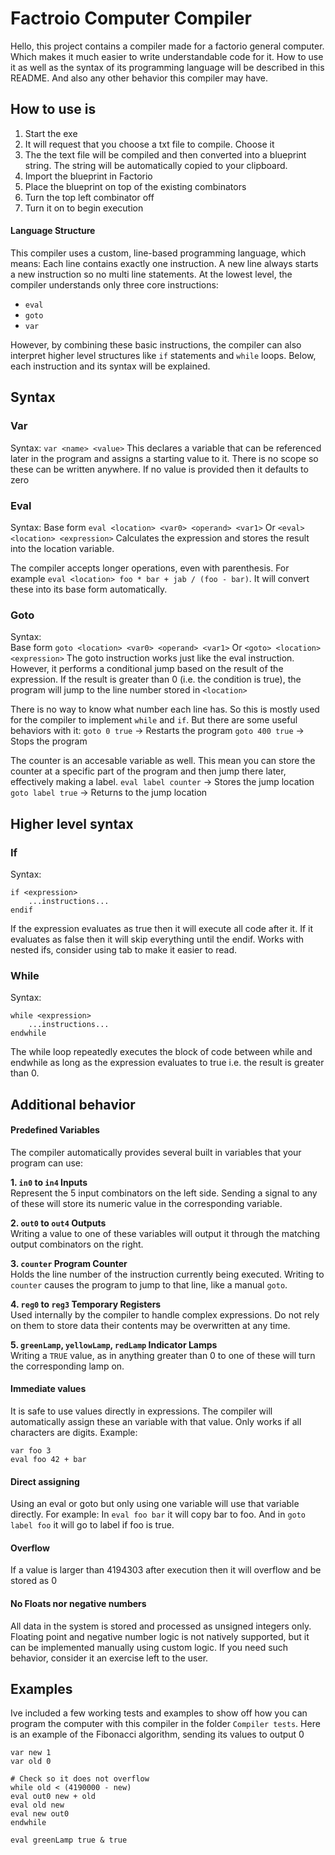 # Factroio Computer Compiler

Hello, this project contains a compiler made for a factorio general computer. Which makes it much easier to write understandable code for it. How to use it as well as the syntax of its programming language will be described in this README. And also any other behavior this compiler may have.

## How to use is

1. Start the exe
2. It will request that you choose a txt file to compile. Choose it
3. The the text file will be compiled and then converted into a blueprint string. The string will be automatically copied to your clipboard.
4. Import the blueprint in Factorio
5. Place the blueprint on top of the existing combinators
6. Turn the top left combinator off
7. Turn it on to begin execution

#### Language Structure
This compiler uses a custom, line-based programming language, which means:
Each line contains exactly one instruction.
A new line always starts a new instruction so no multi line statements.
At the lowest level, the compiler understands only three core instructions:
- `eval`
- `goto`
- `var`

However, by combining these basic instructions, the compiler can also interpret higher level structures like `if` statements and `while` loops.
Below, each instruction and its syntax will be explained.

## Syntax
### Var
Syntax: 
`var <name> <value>`
This declares a variable that can be referenced later in the program and assigns a starting value to it. There is no scope so these can be written anywhere. 
If no value is provided then it defaults to zero
### Eval
Syntax: 
Base form `eval <location> <var0> <operand> <var1>`
Or `<eval> <location> <expression>`
Calculates the expression and stores the result into the location variable.

The compiler accepts longer operations, even with parenthesis. For example
`eval <location> foo * bar + jab / (foo - bar)`. It will convert these into its base form automatically. 
### Goto
Syntax:  
Base form `goto <location> <var0> <operand> <var1>`
Or `<goto> <location> <expression>`
The goto instruction works just like the eval instruction. However, it performs a conditional jump based on the result of the expression. If the result is greater than 0 (i.e. the condition is true), the program will jump to the line number stored in `<location>`

There is no way to know what number each line has. So this is mostly used for the compiler to implement `while` and `if`. But there are some useful behaviors with it:
`goto 0 true` -> Restarts the program
`goto 400 true` -> Stops the program

The counter is an accesable variable as well. This mean you can store the counter at a specific part of the program and then jump there later, effectively making a label.
`eval label counter` -> Stores the jump location
`goto label true` -> Returns to the jump location

## Higher level syntax

### If
Syntax: 
```
if <expression>
    ...instructions...
endif
```
If the expression evaluates as true then it will execute all code after it. If it evaluates as false then it will skip everything until the endif. Works with nested ifs, consider using tab to make it easier to read.
### While
Syntax: 
```
while <expression>
    ...instructions...
endwhile
```
The while loop repeatedly executes the block of code between while and endwhile as long as the expression evaluates to true i.e. the result is greater than 0.

## Additional behavior

#### Predefined Variables
The compiler automatically provides several built in variables that your program can use:

**1. `in0` to `in4` Inputs**  
Represent the 5 input combinators on the left side.
Sending a signal to any of these will store its numeric value in the corresponding variable.

**2. `out0` to `out4` Outputs**  
Writing a value to one of these variables will output it through the matching output combinators on the right.

**3. `counter` Program Counter**  
Holds the line number of the instruction currently being executed.
Writing to `counter` causes the program to jump to that line, like a manual `goto`.

**4. `reg0` to `reg3` Temporary Registers**  
Used internally by the compiler to handle complex expressions.
Do not rely on them to store data their contents may be overwritten at any time.

**5. `greenLamp`, `yellowLamp`, `redLamp` Indicator Lamps**  
Writing a `TRUE` value, as in anything greater than 0 to one of these will turn the corresponding lamp on.
#### Immediate values
It is safe to use values directly in expressions. The compiler will automatically assign these an variable with that value. Only works if all characters are digits. Example:
```
var foo 3
eval foo 42 + bar
```
#### Direct assigning
Using an eval or goto but only using one variable will use that variable directly. For example:
In `eval foo bar` it will copy bar to foo. 
And in `goto label foo` it will go to label if foo is true.
#### Overflow
If a value is larger than 4194303 after execution then it will overflow and be stored as 0
#### No Floats nor negative numbers
All data in the system is stored and processed as unsigned integers only.
Floating point and negative number logic is not natively supported, but it can be implemented manually using custom logic. If you need such behavior, consider it an exercise left to the user.

## Examples
Ive included a few working tests and examples to show off how you can program the computer with this compiler in the folder `Compiler tests`. Here is an example of the Fibonacci algorithm, sending its values to output 0
```
var new 1
var old 0

# Check so it does not overflow
while old < (4190000 - new)
eval out0 new + old
eval old new
eval new out0
endwhile

eval greenLamp true & true
```
